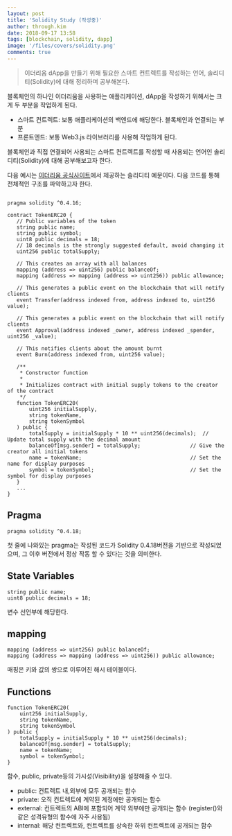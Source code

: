 ```yaml
---
layout: post
title: 'Solidity Study (작성중)'
author: through.kim
date: 2018-09-17 13:58
tags: [blockchain, solidity, dapp]
image: '/files/covers/solidity.png'
comments: true
---
```


> 이더리움 dApp을 만들기 위해 필요한 스마트 컨트렉트를 작성하는 언어, 솔리디티(Solidity)에 대해 정리하며 공부해본다.

블록체인의 하나인 이더리움을 사용하는 애플리케이션, dApp을 작성하기 위해서는 크게 두 부분을 작업하게 된다.

 - 스마트 컨트렉트: 보통 애플리케이션의 백엔드에 해당한다. 블록체인과 연결되는 부분
 - 프론트엔드: 보통 Web3.js 라이브러리를 사용해 작업하게 된다.
 
 블록체인과 직접 연결되어 사용되는 스마트 컨트렉트를 작성할 때 사용되는 언어인 솔리디티(Solidity)에 대해 공부해보고자 한다.
 
 다음 예시는 [이더리움 공식사이트](https://www.ethereum.org/)에서 제공하는 솔리디티 예문이다. 다음 코드를 통해 전체적인 구조를 파악하고자 한다.
 
 ```solidity
 
pragma solidity ^0.4.16;

contract TokenERC20 {
    // Public variables of the token
    string public name;
    string public symbol;
    uint8 public decimals = 18;
    // 18 decimals is the strongly suggested default, avoid changing it
    uint256 public totalSupply;

    // This creates an array with all balances
    mapping (address => uint256) public balanceOf;
    mapping (address => mapping (address => uint256)) public allowance;

    // This generates a public event on the blockchain that will notify clients
    event Transfer(address indexed from, address indexed to, uint256 value);
    
    // This generates a public event on the blockchain that will notify clients
    event Approval(address indexed _owner, address indexed _spender, uint256 _value);

    // This notifies clients about the amount burnt
    event Burn(address indexed from, uint256 value);

    /**
     * Constructor function
     *
     * Initializes contract with initial supply tokens to the creator of the contract
     */
    function TokenERC20(
        uint256 initialSupply,
        string tokenName,
        string tokenSymbol
    ) public {
        totalSupply = initialSupply * 10 ** uint256(decimals);  // Update total supply with the decimal amount
        balanceOf[msg.sender] = totalSupply;                // Give the creator all initial tokens
        name = tokenName;                                   // Set the name for display purposes
        symbol = tokenSymbol;                               // Set the symbol for display purposes
    }
    ...
}
```

## Pragma
```solidity
pragma solidity ^0.4.18;
```
첫 줄에 나와있는 pragma는 작성된 코드가 Solidity 0.4.18버전을 기반으로 작성되었으며, 그 이후 버전에서 정상 작동 할 수 있다는 것을 의미한다.

## State Variables
```solidity
string public name;
uint8 public decimals = 18;
```
변수 선언부에 해당한다.

## mapping
```solidity
mapping (address => uint256) public balanceOf;
mapping (address => mapping (address => uint256)) public allowance;
```
매핑은 키와 값의 쌍으로 이루어진 해시 테이블이다.

## Functions
```solidity
function TokenERC20(
    uint256 initialSupply,
    string tokenName,
    string tokenSymbol
) public {
    totalSupply = initialSupply * 10 ** uint256(decimals);  
    balanceOf[msg.sender] = totalSupply;                
    name = tokenName;                                   
    symbol = tokenSymbol;                               
}
```
함수, public, private등의 가시성(Visibility)을 설정해줄 수 있다.

  - public: 컨트렉트 내,외부에 모두 공개되는 함수
  - private: 오직 컨트렉트에 계약된 계정에만 공개되는 함수
  - external: 컨트렉트의 ABI에 포함되어 계약 외부에만 공개되는 함수 (register()와 같은 성격유형의 함수에 자주 사용됨)
  - internal: 해당 컨트렉트와, 컨트렉트를 상속한 하위 컨트렉트에 공개되는 함수
 